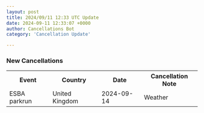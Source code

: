 ```yaml
---
layout: post
title: 2024/09/11 12:33 UTC Update
date: 2024-09-11 12:33:07 +0000
author: Cancellations Bot
category: 'Cancellation Update'

---
```


<h3>New Cancellations</h3>
<div class='hscrollable'>
<table style='width: 100%'>
    <tr>
        <th>Event</th>
        <th>Country</th>
        <th>Date</th>
        <th>Cancellation Note</th>
    </tr>
    <tr>
        <td>ESBA parkrun</td>
        <td>United Kingdom</td>
        <td>2024-09-14</td>
        <td>Weather</td>
    </tr>
</table>
</div>
